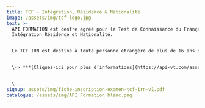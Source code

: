 ```yaml
---
title: T﻿CF - Intégration, Résidence & Nationalité
image: /assets/img/tcf-logo.jpg
text: >-
  API FORMATION est centre agréé pour le Test de Connaissance du Français-
  Intégration Résidence et Nationalité. 


  Le TCF IRN est destiné à toute personne étrangère de plus de 16 ans souhaitant valider son niveau de français.


  \-﻿> ***[C﻿liquez-ici pour plus d’informations](https://api-vt.com/assets/img/affiche-tcf.pdf)***<-﻿


  \-﻿------
signup: assets/img/fiche-inscription-examen-tcf-irn-v1.pdf
catalogue: /assets/img/API Formation blanc.png
---
```


